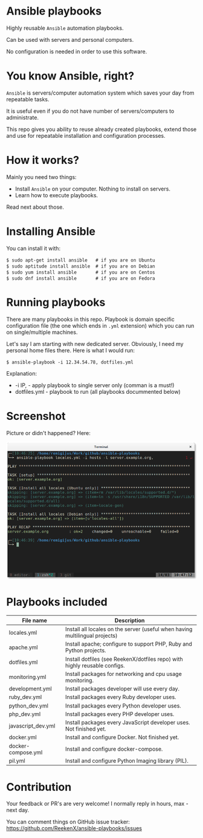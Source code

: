# Ansible playbooks

Highly reusable `Ansible` automation playbooks.

Can be used with servers and personal computers.

No configuration is needed in order to use this software.

# You know Ansible, right?

`Ansible` is servers/computer automation system which saves your day from repeatable tasks.

It is useful even if you do not have number of servers/computers to administrate.

This repo gives you ability to reuse already created playbooks, extend those and use for repeatable installation and configuration processes.

# How it works?

Mainly you need two things:

- Install `Ansible` on your computer. Nothing to install on servers.
- Learn how to execute playbooks.

Read next about those.

# Installing Ansible

You can install it with:

    $ sudo apt-get install ansible   # if you are on Ubuntu
    $ sudo aptitude install ansible  # if you are on Debian
    $ sudo yum install ansible       # if you are on Centos
    $ sudo dnf install ansible       # if you are on Fedora

# Running playbooks

There are many playbooks in this repo. Playbook is domain specific configuration file (the one which ends in `.yml` extension) which you can run on single/multiple machines.

Let's say I am starting with new dedicated server. Obviously, I need my personal home files there. Here is what I would run:

    $ ansible-playbook -i 12.34.54.78, dotfiles.yml

Explanation:

- -i IP, - apply playbook to single server only (comman is a must!)
- dotfiles.yml - playbook to run (all playbooks docummented below)

# Screenshot

Picture or didn't happened? Here:

![Playing with Ansible playbook on Xterm](screenshots/running_on_single_machine.png?raw=true "Playing with Ansible playbook on Xterm")

# Playbooks included

| File name          | Description                                                                   |
|--------------------|-------------------------------------------------------------------------------|
| locales.yml        | Install all locales on the server (useful when having multilingual projects)  |
| apache.yml         | Install apache; configure to support PHP, Ruby and Python projects.           |
| dotfiles.yml       | Install dotfiles (see ReekenX/dotfiles repo) with highly reusable configs.    |
| monitoring.yml     | Install packages for networking and cpu usage monitoring.                     |
| development.yml    | Install packages developer will use every day.                                |
| ruby_dev.yml       | Install packages every Ruby developer uses.                                   |
| python_dev.yml     | Install packages every Python developer uses.                                 |
| php_dev.yml        | Install packages every PHP developer uses.                                    |
| javascript_dev.yml | Install packages every JavaScript developer uses. Not finished yet.           |
| docker.yml         | Install and configure Docker. Not finished yet.                               |
| docker-compose.yml | Install and configure docker-compose.                                         |
| pil.yml            | Install and configure Python Imaging library (PIL).                           |

# Contribution

Your feedback or PR's are very welcome! I normally reply in hours, max - next day.

You can comment things on GitHub issue tracker:  https://github.com/ReekenX/ansible-playbooks/issues

